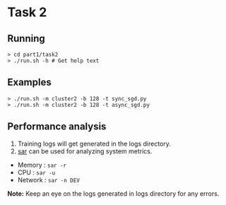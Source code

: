 # Task 2

## Running
```
> cd part1/task2
> ./run.sh -h # Get help text
```

## Examples
```
> ./run.sh -m cluster2 -b 128 -t sync_sgd.py
> ./run.sh -m cluster2 -b 128 -t async_sgd.py
```

## Performance analysis
1. Training logs will get generated in the logs directory.
2. [sar](https://en.wikipedia.org/wiki/Sar_(Unix)) can be used for analyzing
   system metrics.
  * Memory  : `sar -r`
  * CPU     : `sar -u`
  * Network : `sar -n DEV`

**Note:** Keep an eye on the logs generated in logs directory for any errors.
